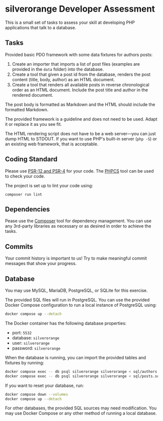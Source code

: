 # silverorange Developer Assessment

This is a small set of tasks to assess your skill at developing PHP
applications that talk to a database.

## Tasks

Provided basic PDO framework with some data fixtures for authors posts:

1.  Create an importer that imports a list of post files (examples are provided
    in the `data` folder) into the database.
2.  Create a tool that given a post id from the database, renders the post
    content (title, body, author) as an HTML document.
3.  Create a tool that renders all available posts in reverse chronological
    order as an HTML document. Include the post title and author in the rendered
    document.

The post body is formatted as Markdown and the HTML should include the
formatted Markdown.

The provided framework is a guideline and does not need to be used. Adapt it or
replace it as you see fit.

The HTML rendering script does not have to be a web server—you can just dump
HTML to STDOUT. If you want to use PHP's built-in server (`php -S`) or an
existing web framework, that is acceptable.

## Coding Standard

Please use [PSR-12 and PSR-4](http://www.php-fig.org/psr/) for your code. The
[PHPCS](https://github.com/squizlabs/PHP_CodeSniffer) tool can be used to check
your code.

The project is set up to lint your code using:

```
composer run lint
```

## Dependencies

Pease use the [Composer](https://getcomposer.org/) tool for dependency
management. You can use any 3rd-party libraries as necessary or as desired in
order to achieve the tasks.

## Commits

Your commit history is important to us! Try to make meaningful commit messages
that show your progress.

## Database

You may use MySQL, MariaDB, PostgreSQL, or SQLite for this exercise.

The provided SQL files will run in PostgreSQL. You can use the provided
Docker Compose configuration to run a local instance of PostgreSQL using:

```sh
docker compose up --detach
```

The Docker container has the following database properties:

- port: `5532`
- database: `silverorange`
- user: `silverorange`
- password: `silverorange`

When the database is running, you can import the provided tables and fixtures
by running:

```sh
docker compose exec -- db psql silverorange silverorange < sql/authors.sql
docker compose exec -- db psql silverorange silverorange < sql/posts.sql
```

If you want to reset your database, run:

```sh
docker compose down --volumes
docker compose up --detach
```

For other databases, the provided SQL sources may need modification. You may
use Docker Compose or any other method of running a local database.

